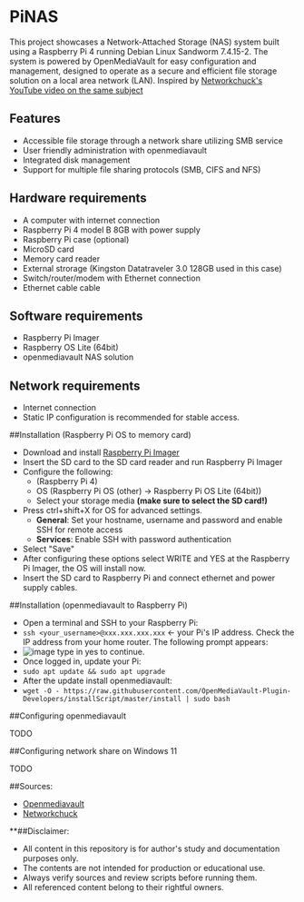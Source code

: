 # PiNAS

This project showcases a Network-Attached Storage (NAS) system built using a Raspberry Pi 4 running Debian Linux Sandworm 7.4.15-2. The system is powered by OpenMediaVault for easy configuration and management, designed to operate as a secure and efficient file storage solution on a local area network (LAN). Inspired by <a href ="https://youtu.be/gyMpI8csWis?si=il20hzJr9_SuEvVr">Networkchuck's YouTube video on the same subject </a>

## Features

* Accessible file storage through a network share utilizing SMB service
* User friendly administration with openmediavault
* Integrated disk management
* Support for multiple file sharing protocols (SMB, CIFS and NFS)

## Hardware requirements

* A computer with internet connection
* Raspberry Pi 4 model B 8GB with power supply
* Raspberry Pi case (optional)
* MicroSD card
* Memory card reader
* External strorage (Kingston Datatraveler 3.0 128GB used in this case)
* Switch/router/modem with Ethernet connection
* Ethernet cable cable

## Software requirements

* Raspberry Pi Imager
* Raspberry OS Lite (64bit)
* openmediavault NAS solution

## Network requirements

* Internet connection
* Static IP configuration is recommended for stable access.

##Installation (Raspberry Pi OS to memory card)

* Download and install <a href="https://www.raspberrypi.com/software/">Raspberry Pi Imager<a>
* Insert the SD card to the SD card reader and run Raspberry Pi Imager
* Configure the following:
  *  (Raspberry Pi 4)
  *  OS (Raspberry Pi OS (other) -> Raspberry Pi OS Lite (64bit))
  * Select your storage media **(make sure to select the SD card!)**
* Press ctrl+shift+X for OS for advanced settings.
  * **General**: Set your hostname, username and password and enable SSH for remote access
  * **Services**: Enable SSH with password authentication
* Select "Save"
* After configuring these options select WRITE and YES at the Raspberry Pi Imager, the OS will install now.
* Insert the SD card to Raspberry Pi and connect ethernet and power supply cables.

##Installation (openmediavault to Raspberry Pi)

* Open a terminal and SSH to your Raspberry Pi:
* `ssh <your_username>@xxx.xxx.xxx.xxx` <- your Pi's IP address. Check the IP address from your home router. The following prompt appears:
* ![image](https://github.com/user-attachments/assets/9fa86a1a-32ca-4d89-b0bf-bb4e2e736dc1) type in yes to continue.
* Once logged in, update your Pi:
* `sudo apt update && sudo apt upgrade`
* After the update install openmediavault:
* `wget -O - https://raw.githubusercontent.com/OpenMediaVault-Plugin-Developers/installScript/master/install | sudo bash`

##Configuring openmediavault

TODO

##Configuring network share on Windows 11

TODO

##Sources:

* <a href="https://www.openmediavault.org">Openmediavault</a>
* <a href="https://academy.networkchuck.com">Networkchuck</a>

**##Disclaimer:

* All content in this repository is for author's study and documentation purposes only.
* The contents are not intended for production or educational use.
* Always verify sources and review scripts before running them.
* All referenced content belong to their rightful owners.
